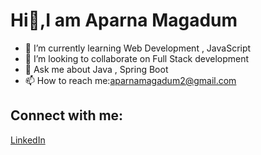   # Hi👋,I am Aparna Magadum

- 🌱 I’m currently learning Web Development , JavaScript
- 👯 I’m looking to collaborate on Full Stack development
- 💬 Ask me about Java , Spring Boot
- 📫 How to reach me:aparnamagadum2@gmail.com

## Connect with me:
[LinkedIn](https://www.linkedin.com/in/aparnamagadum2/)

